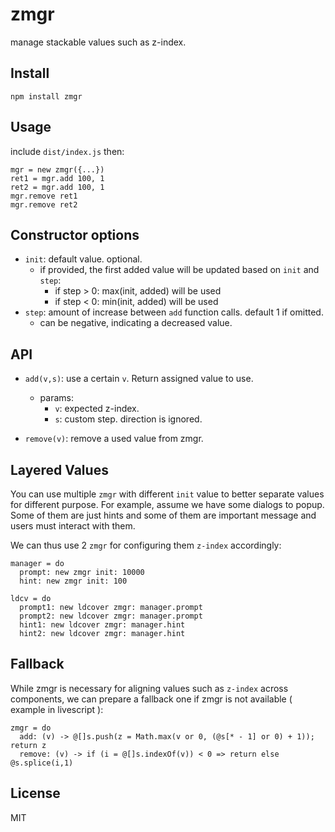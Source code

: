 # zmgr

manage stackable values such as z-index.


## Install

    npm install zmgr


## Usage

include `dist/index.js` then:

    mgr = new zmgr({...})
    ret1 = mgr.add 100, 1
    ret2 = mgr.add 100, 1
    mgr.remove ret1
    mgr.remove ret2


## Constructor options

 - `init`: default value. optional.
   - if provided, the first added value will be updated based on `init` and `step`:
     - if step > 0: max(init, added) will be used
     - if step < 0: min(init, added) will be used
 - `step`: amount of increase between `add` function calls. default 1 if omitted.
   - can be negative, indicating a decreased value.


## API

 - `add(v,s)`: use a certain  `v`. Return assigned value to use.
   - params:
     - `v`: expected z-index. 
     - `s`: custom step. direction is ignored.

 - `remove(v)`: remove a used value from zmgr.


## Layered Values

You can use multiple `zmgr` with different `init` value to better separate values for different purpose. For example, assume we have some dialogs to popup. Some of them are just hints and some of them are important message and users must interact with them.

We can thus use 2 `zmgr` for configuring them `z-index` accordingly:

    manager = do
      prompt: new zmgr init: 10000
      hint: new zmgr init: 100

    ldcv = do
      prompt1: new ldcover zmgr: manager.prompt
      prompt2: new ldcover zmgr: manager.prompt
      hint1: new ldcover zmgr: manager.hint
      hint2: new ldcover zmgr: manager.hint




## Fallback

While zmgr is necessary for aligning values such as `z-index` across components, we can prepare a fallback one if zmgr is not available ( example in livescript ):

    zmgr = do
      add: (v) -> @[]s.push(z = Math.max(v or 0, (@s[* - 1] or 0) + 1)); return z
      remove: (v) -> if (i = @[]s.indexOf(v)) < 0 => return else @s.splice(i,1)


## License

MIT
